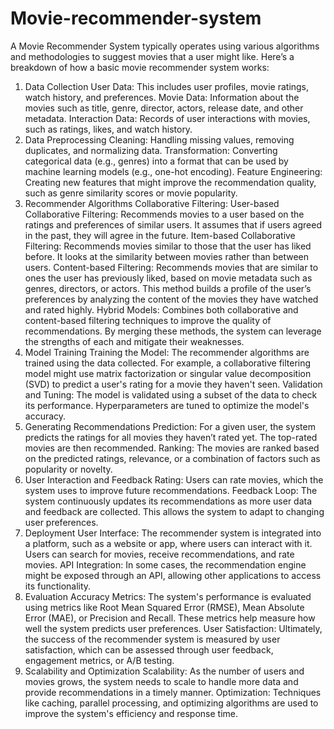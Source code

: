# Movie-recommender-system
A Movie Recommender System typically operates using various algorithms and methodologies to suggest movies that a user might like. Here’s a breakdown of how a basic movie recommender system works:

1. Data Collection
User Data: This includes user profiles, movie ratings, watch history, and preferences.
Movie Data: Information about the movies such as title, genre, director, actors, release date, and other metadata.
Interaction Data: Records of user interactions with movies, such as ratings, likes, and watch history.
2. Data Preprocessing
Cleaning: Handling missing values, removing duplicates, and normalizing data.
Transformation: Converting categorical data (e.g., genres) into a format that can be used by machine learning models (e.g., one-hot encoding).
Feature Engineering: Creating new features that might improve the recommendation quality, such as genre similarity scores or movie popularity.
3. Recommender Algorithms
Collaborative Filtering:
User-based Collaborative Filtering: Recommends movies to a user based on the ratings and preferences of similar users. It assumes that if users agreed in the past, they will agree in the future.
Item-based Collaborative Filtering: Recommends movies similar to those that the user has liked before. It looks at the similarity between movies rather than between users.
Content-based Filtering:
Recommends movies that are similar to ones the user has previously liked, based on movie metadata such as genres, directors, or actors. This method builds a profile of the user’s preferences by analyzing the content of the movies they have watched and rated highly.
Hybrid Models:
Combines both collaborative and content-based filtering techniques to improve the quality of recommendations. By merging these methods, the system can leverage the strengths of each and mitigate their weaknesses.
4. Model Training
Training the Model: The recommender algorithms are trained using the data collected. For example, a collaborative filtering model might use matrix factorization or singular value decomposition (SVD) to predict a user's rating for a movie they haven't seen.
Validation and Tuning: The model is validated using a subset of the data to check its performance. Hyperparameters are tuned to optimize the model's accuracy.
5. Generating Recommendations
Prediction: For a given user, the system predicts the ratings for all movies they haven’t rated yet. The top-rated movies are then recommended.
Ranking: The movies are ranked based on the predicted ratings, relevance, or a combination of factors such as popularity or novelty.
6. User Interaction and Feedback
Rating: Users can rate movies, which the system uses to improve future recommendations.
Feedback Loop: The system continuously updates its recommendations as more user data and feedback are collected. This allows the system to adapt to changing user preferences.
7. Deployment
User Interface: The recommender system is integrated into a platform, such as a website or app, where users can interact with it. Users can search for movies, receive recommendations, and rate movies.
API Integration: In some cases, the recommendation engine might be exposed through an API, allowing other applications to access its functionality.
8. Evaluation
Accuracy Metrics: The system's performance is evaluated using metrics like Root Mean Squared Error (RMSE), Mean Absolute Error (MAE), or Precision and Recall. These metrics help measure how well the system predicts user preferences.
User Satisfaction: Ultimately, the success of the recommender system is measured by user satisfaction, which can be assessed through user feedback, engagement metrics, or A/B testing.
9. Scalability and Optimization
Scalability: As the number of users and movies grows, the system needs to scale to handle more data and provide recommendations in a timely manner.
Optimization: Techniques like caching, parallel processing, and optimizing algorithms are used to improve the system's efficiency and response time.
